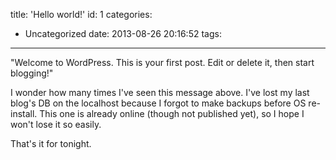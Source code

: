title: 'Hello world!'
id: 1
categories:
  - Uncategorized
date: 2013-08-26 20:16:52
tags:
---

"Welcome to WordPress. This is your first post. Edit or delete it, then start blogging!"

I wonder how many times I've seen this message above. I've lost my last blog's DB on the localhost because I forgot to make backups before OS re-install. This one is already online (though not published yet), so I hope I won't lose it so easily.

That's it for tonight.